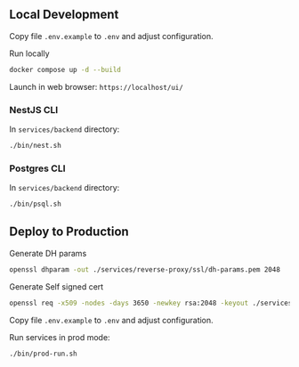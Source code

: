 ## Local Development

Copy file `.env.example` to `.env` and adjust configuration.

Run locally

```bash
docker compose up -d --build
```

Launch in web browser: `https://localhost/ui/`

### NestJS CLI

In `services/backend` directory:

```bash
./bin/nest.sh
```

### Postgres CLI

In `services/backend` directory:

```bash
./bin/psql.sh
```

## Deploy to Production

Generate DH params

```sh
openssl dhparam -out ./services/reverse-proxy/ssl/dh-params.pem 2048
```

Generate Self signed cert

```sh
openssl req -x509 -nodes -days 3650 -newkey rsa:2048 -keyout ./services/reverse-proxy/ssl/self-signed/key.pem -out ./services/reverse-proxy/ssl/self-signed/cert.pem
```

Copy file `.env.example` to `.env` and adjust configuration.

Run services in prod mode:

```bash
./bin/prod-run.sh
```
